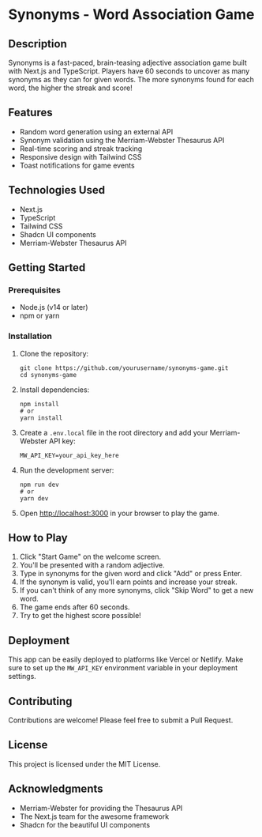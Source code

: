 # Synonyms - Word Association Game

## Description

Synonyms is a fast-paced, brain-teasing adjective association game built with Next.js and TypeScript. Players have 60 seconds to uncover as many synonyms as they can for given words. The more synonyms found for each word, the higher the streak and score!

## Features

- Random word generation using an external API
- Synonym validation using the Merriam-Webster Thesaurus API
- Real-time scoring and streak tracking
- Responsive design with Tailwind CSS
- Toast notifications for game events

## Technologies Used

- Next.js
- TypeScript
- Tailwind CSS
- Shadcn UI components
- Merriam-Webster Thesaurus API

## Getting Started

### Prerequisites

- Node.js (v14 or later)
- npm or yarn

### Installation

1. Clone the repository:
   ```
   git clone https://github.com/yourusername/synonyms-game.git
   cd synonyms-game
   ```

2. Install dependencies:
   ```
   npm install
   # or
   yarn install
   ```

3. Create a `.env.local` file in the root directory and add your Merriam-Webster API key:
   ```
   MW_API_KEY=your_api_key_here
   ```

4. Run the development server:
   ```
   npm run dev
   # or
   yarn dev
   ```

5. Open [http://localhost:3000](http://localhost:3000) in your browser to play the game.

## How to Play

1. Click "Start Game" on the welcome screen.
2. You'll be presented with a random adjective.
3. Type in synonyms for the given word and click "Add" or press Enter.
4. If the synonym is valid, you'll earn points and increase your streak.
5. If you can't think of any more synonyms, click "Skip Word" to get a new word.
6. The game ends after 60 seconds.
7. Try to get the highest score possible!

## Deployment

This app can be easily deployed to platforms like Vercel or Netlify. Make sure to set up the `MW_API_KEY` environment variable in your deployment settings.

## Contributing

Contributions are welcome! Please feel free to submit a Pull Request.

## License

This project is licensed under the MIT License.

## Acknowledgments

- Merriam-Webster for providing the Thesaurus API
- The Next.js team for the awesome framework
- Shadcn for the beautiful UI components
